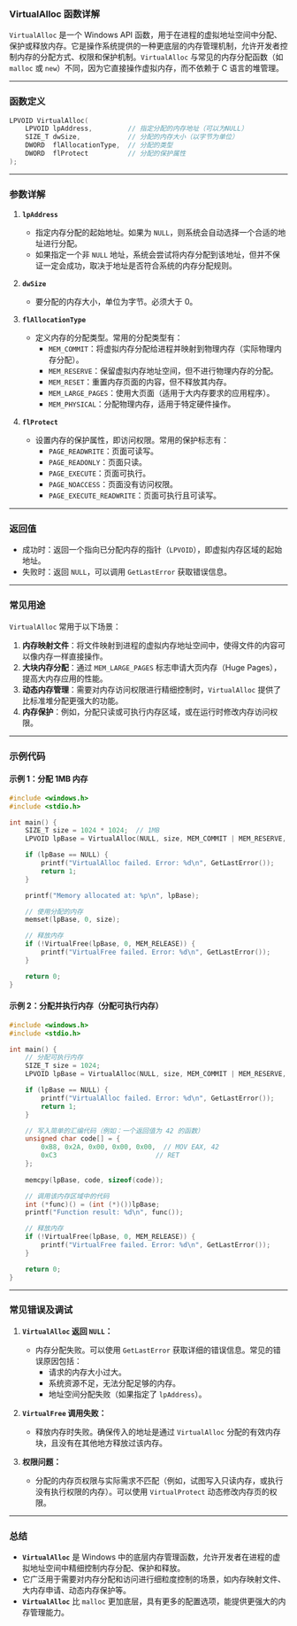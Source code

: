 ### **VirtualAlloc 函数详解**

`VirtualAlloc` 是一个 Windows API 函数，用于在进程的虚拟地址空间中分配、保护或释放内存。它是操作系统提供的一种更底层的内存管理机制，允许开发者控制内存的分配方式、权限和保护机制。`VirtualAlloc` 与常见的内存分配函数（如 `malloc` 或 `new`）不同，因为它直接操作虚拟内存，而不依赖于 C 语言的堆管理。

---

### **函数定义**

```c
LPVOID VirtualAlloc(
    LPVOID lpAddress,         // 指定分配的内存地址（可以为NULL）
    SIZE_T dwSize,            // 分配的内存大小（以字节为单位）
    DWORD  flAllocationType,  // 分配的类型
    DWORD  flProtect          // 分配的保护属性
);
```

---

### **参数详解**

1. **`lpAddress`**
    
    - 指定内存分配的起始地址。如果为 `NULL`，则系统会自动选择一个合适的地址进行分配。
    - 如果指定一个非 `NULL` 地址，系统会尝试将内存分配到该地址，但并不保证一定会成功，取决于地址是否符合系统的内存分配规则。
2. **`dwSize`**
    
    - 要分配的内存大小，单位为字节。必须大于 0。
3. **`flAllocationType`**
    
    - 定义内存的分配类型。常用的分配类型有：
        - `MEM_COMMIT`：将虚拟内存分配给进程并映射到物理内存（实际物理内存分配）。
        - `MEM_RESERVE`：保留虚拟内存地址空间，但不进行物理内存的分配。
        - `MEM_RESET`：重置内存页面的内容，但不释放其内存。
        - `MEM_LARGE_PAGES`：使用大页面（适用于大内存要求的应用程序）。
        - `MEM_PHYSICAL`：分配物理内存，适用于特定硬件操作。
4. **`flProtect`**
    
    - 设置内存的保护属性，即访问权限。常用的保护标志有：
        - `PAGE_READWRITE`：页面可读写。
        - `PAGE_READONLY`：页面只读。
        - `PAGE_EXECUTE`：页面可执行。
        - `PAGE_NOACCESS`：页面没有访问权限。
        - `PAGE_EXECUTE_READWRITE`：页面可执行且可读写。

---

### **返回值**

- 成功时：返回一个指向已分配内存的指针（`LPVOID`），即虚拟内存区域的起始地址。
- 失败时：返回 `NULL`，可以调用 `GetLastError` 获取错误信息。

---

### **常见用途**

`VirtualAlloc` 常用于以下场景：

1. **内存映射文件**：将文件映射到进程的虚拟内存地址空间中，使得文件的内容可以像内存一样直接操作。
2. **大块内存分配**：通过 `MEM_LARGE_PAGES` 标志申请大页内存（Huge Pages），提高大内存应用的性能。
3. **动态内存管理**：需要对内存访问权限进行精细控制时，`VirtualAlloc` 提供了比标准堆分配更强大的功能。
4. **内存保护**：例如，分配只读或可执行内存区域，或在运行时修改内存访问权限。

---

### **示例代码**

#### 示例 1：分配 1MB 内存

```c
#include <windows.h>
#include <stdio.h>

int main() {
    SIZE_T size = 1024 * 1024;  // 1MB
    LPVOID lpBase = VirtualAlloc(NULL, size, MEM_COMMIT | MEM_RESERVE, PAGE_READWRITE);

    if (lpBase == NULL) {
        printf("VirtualAlloc failed. Error: %d\n", GetLastError());
        return 1;
    }

    printf("Memory allocated at: %p\n", lpBase);

    // 使用分配的内存
    memset(lpBase, 0, size);

    // 释放内存
    if (!VirtualFree(lpBase, 0, MEM_RELEASE)) {
        printf("VirtualFree failed. Error: %d\n", GetLastError());
    }

    return 0;
}
```

#### 示例 2：分配并执行内存（分配可执行内存）

```c
#include <windows.h>
#include <stdio.h>

int main() {
    // 分配可执行内存
    SIZE_T size = 1024;
    LPVOID lpBase = VirtualAlloc(NULL, size, MEM_COMMIT | MEM_RESERVE, PAGE_EXECUTE_READWRITE);

    if (lpBase == NULL) {
        printf("VirtualAlloc failed. Error: %d\n", GetLastError());
        return 1;
    }

    // 写入简单的汇编代码（例如：一个返回值为 42 的函数）
    unsigned char code[] = {
        0xB8, 0x2A, 0x00, 0x00, 0x00,  // MOV EAX, 42
        0xC3                         // RET
    };
    
    memcpy(lpBase, code, sizeof(code));

    // 调用该内存区域中的代码
    int (*func)() = (int (*)())lpBase;
    printf("Function result: %d\n", func());

    // 释放内存
    if (!VirtualFree(lpBase, 0, MEM_RELEASE)) {
        printf("VirtualFree failed. Error: %d\n", GetLastError());
    }

    return 0;
}
```

---

### **常见错误及调试**

1. **`VirtualAlloc` 返回 `NULL`：**
    
    - 内存分配失败。可以使用 `GetLastError` 获取详细的错误信息。常见的错误原因包括：
        - 请求的内存大小过大。
        - 系统资源不足，无法分配足够的内存。
        - 地址空间分配失败（如果指定了 `lpAddress`）。
2. **`VirtualFree` 调用失败：**
    
    - 释放内存时失败。确保传入的地址是通过 `VirtualAlloc` 分配的有效内存块，且没有在其他地方释放过该内存。
3. **权限问题：**
    
    - 分配的内存页权限与实际需求不匹配（例如，试图写入只读内存，或执行没有执行权限的内存）。可以使用 `VirtualProtect` 动态修改内存页的权限。

---

### **总结**

- **`VirtualAlloc`** 是 Windows 中的底层内存管理函数，允许开发者在进程的虚拟地址空间中精细控制内存分配、保护和释放。
- 它广泛用于需要对内存分配和访问进行细粒度控制的场景，如内存映射文件、大内存申请、动态内存保护等。
- **`VirtualAlloc`** 比 `malloc` 更加底层，具有更多的配置选项，能提供更强大的内存管理能力。